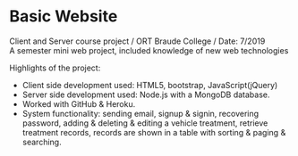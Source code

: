 # Basic Website
Client and Server course project / ORT Braude College / Date: 7/2019\
A semester mini web project, included knowledge of new web technologies

Highlights of the project:
- Client side development used: HTML5, bootstrap, JavaScript(jQuery)
- Server side development used: Node.js with a MongoDB database.
- Worked with GitHub & Heroku.
- System functionality: sending email, signup & signin, recovering password, adding & deleting & editing a vehicle treatment, retrieve treatment records, records are shown in a table with sorting & paging & searching.
